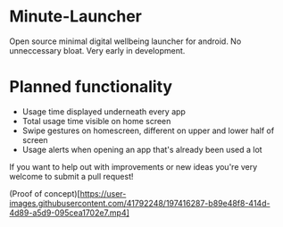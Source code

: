 # Minute-Launcher
Open source minimal digital wellbeing launcher for android. No unneccessary bloat. Very early in development.

# Planned functionality

* Usage time displayed underneath every app
* Total usage time visible on home screen
* Swipe gestures on homescreen, different on upper and lower half of screen
* Usage alerts when opening an app that's already been used a lot

If you want to help out with improvements or new ideas you're very welcome to submit a pull request!

(Proof of concept)[https://user-images.githubusercontent.com/41792248/197416287-b89e48f8-414d-4d89-a5d9-095cea1702e7.mp4]

